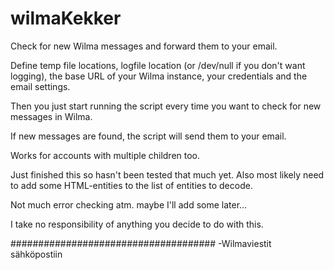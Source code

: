# wilmaKekker
Check for new Wilma messages and forward them to your email.

Define temp file locations, logfile location (or /dev/null if you don't want logging), the base URL of your Wilma instance, your credentials and the email settings.

Then you just start running the script every time you want to check for new messages in Wilma.

If new messages are found, the script will send them to your email.

Works for accounts with multiple children too.

Just finished this so hasn't been tested that much yet. Also most likely need to add some HTML-entities to the list of entities to decode.

Not much error checking atm. maybe I'll add some later...

I take no responsibility of anything you decide to do with this.

#####################################
-Wilmaviestit sähköpostiin
